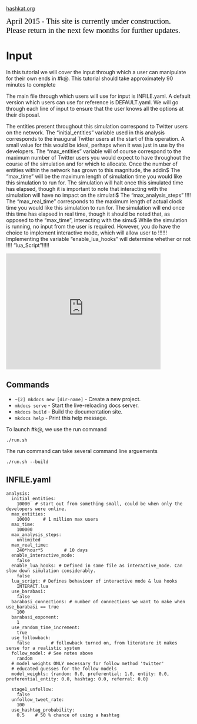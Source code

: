 [hashkat.org](http://hashkat.org)

<span style="color:black; font-family:Georgia; font-size:1.5em;">April 2015 - This site is currently under construction. Please return in the next few months for further updates. </span>

# Input

In this tutorial we will cover the input through which a user can manipulate for their own ends in #k@. This tutorial should take approximately 90 minutes to complete

The main file through which users will use for input is INFILE.yaml. A default version which users can use for reference is DEFAULT.yaml. We will go through each line of input to ensure that the user knows all the options at their disposal.



The entities present throughout this simulation correspond to Twitter users on the network.
The “initial_entities” variable used in this analysis corresponds to the inaugural Twitter users at the start of this operation. A small value for this would be ideal, perhaps when it was just in use by the developers.
The “max_entities” variable will of course correspond to the maximum number of Twitter users you would expect to have throughout the course of the simulation and for which to allocate. Once the number of entities within the network has grown to this magnitude, the addin$
The “max_time” will be the maximum length of simulation time you would like this simulation to run for. The simulation will halt once this simulated time has elapsed, though it is important to note that interacting with the simulation will have no impact on the simulati$
The “max_analysis_steps” !!!!
The “max_real_time” corresponds to the maximum length of actual clock time you would like this simulation to run for. The simulation will end once this time has elapsed in real time, though it should be noted that, as opposed to the “max_time”, interacting with the simu$
While the simulation is running, no input from the user is required. However, you do have the choice to implement interactive mode, which will allow user to !!!!!!
Implementing the variable “enable_lua_hooks” will determine whether or not !!!!
“lua_Script”!!!!!


<iframe width="420" height="315" src="https://www.youtube.com/embed/g2QeKQ9yXy0" frameborder="0" allowfullscreen></iframe>

## Commands

* `~[2] mkdocs new [dir-name]` - Create a new project.
* `mkdocs serve` - Start the live-reloading docs server.
* `mkdocs build` - Build the documentation site.
* `mkdocs help` - Print this help message.

To launch #k@, we use the run command

`./run.sh`

The run command can take several command line arguements 

`./run.sh --build`

## INFILE.yaml
```lang-none
analysis:
  initial_entities:
    10000  # start out from something small, could be when only the developers were online.
  max_entities: 
    10000     # 1 million max users
  max_time: 
    100000
  max_analysis_steps: 
    unlimited
  max_real_time: 
    240*hour*5        # 10 days         
  enable_interactive_mode:
    false
  enable_lua_hooks: # Defined in same file as interactive_mode. Can slow down simulation considerably.
    false
  lua_script: # Defines behaviour of interactive mode & lua hooks
    INTERACT.lua
  use_barabasi: 
    false 
  barabasi_connections: # number of connections we want to make when use_barabasi == true
    100
  barabasi_exponent:
    1
  use_random_time_increment: 
    true
  use_followback: 
    false        # followback turned on, from literature it makes sense for a realistic system
  follow_model: # See notes above
    random
  # model weights ONLY necessary for follow method 'twitter'  
  # educated guesses for the follow models  
  model_weights: {random: 0.0, preferential: 1.0, entity: 0.0, preferential_entity: 0.0, hashtag: 0.0, referral: 0.0}
  
  stage1_unfollow: 
    false
  unfollow_tweet_rate: 
    100
  use_hashtag_probability:
    0.5    # 50 % chance of using a hashtag
```
